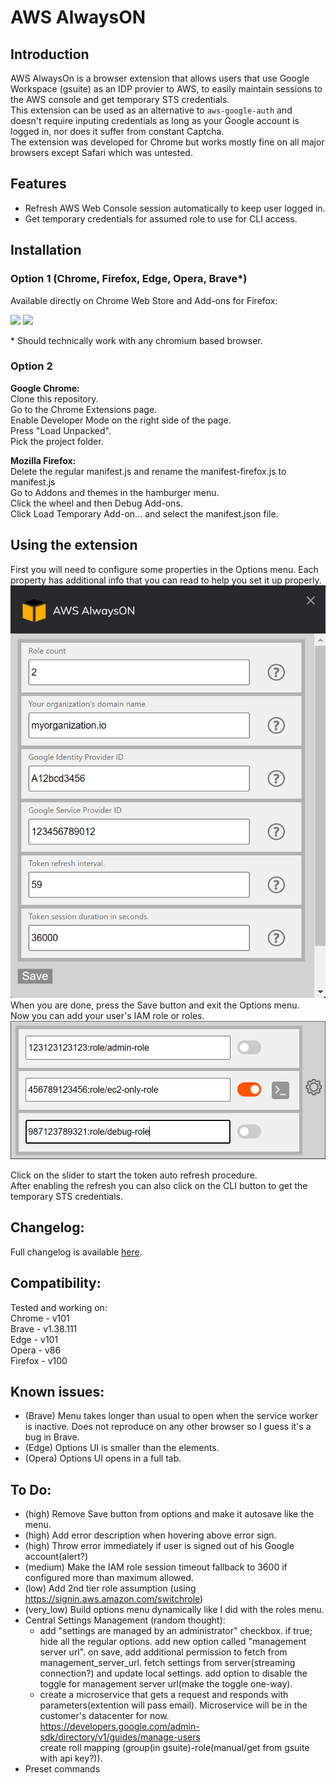 # AWS AlwaysON  

## Introduction
AWS AlwaysOn is a browser extension that allows users that use Google Workspace (gsuite) as an IDP provier to AWS, to easily maintain sessions to the AWS console and get temporary STS credentials.  
This extension can be used as an alternative to `aws-google-auth` and doesn't require inputing credentials as long as your Google account is logged in, nor does it suffer from constant Captcha.  
The extension was developed for Chrome but works mostly fine on all major browsers except Safari which was untested.  
## Features
- Refresh AWS Web Console session automatically to keep user logged in. 
- Get temporary credentials for assumed role to use for CLI access.

## Installation

### Option 1 (Chrome, Firefox, Edge, Opera, Brave*)
Available directly on Chrome Web Store and Add-ons for Firefox:  

<a href="https://chrome.google.com/webstore/detail/aws-alwayson/lfplgkokagjgodoeojaodphmjdhlpega" target="_blank" rel="noopener noreferrer"><img src="https://raw.githubusercontent.com/ilyatbn/aws_alwayson/master/img/chrome.png" width="48" /></a>
<a href="https://addons.mozilla.org/en-US/firefox/addon/aws-alwayson/" target="_blank" rel="noopener noreferrer"><img src="https://raw.githubusercontent.com/ilyatbn/aws_alwayson/master/img/ff.png" width="48" /></a>


\* Should technically work with any chromium based browser.
### Option 2
 **Google Chrome:**  
Clone this repository.  
Go to the Chrome Extensions page.  
Enable Developer Mode on the right side of the page.  
Press "Load Unpacked".  
Pick the project folder.  

**Mozilla Firefox:**  
Delete the regular manifest.js and rename the manifest-firefox.js to manifest.js  
Go to Addons and themes in the hamburger menu.  
Click the wheel and then Debug Add-ons.  
Click Load Temporary Add-on... and select the manifest.json file.  
## Using the extension  
First you will need to configure some properties in the Options menu. Each property has additional info that you can read to help you set it up properly.  
![Options](img/opts.png)  
When you are done, press the Save button and exit the Options menu.  
Now you can add your user's IAM role or roles.    
![Main menu](img/main.png)  

Click on the slider to start the token auto refresh procedure.  
After enabling the refresh you can also click on the CLI button to get the temporary STS credentials.  
## Changelog:
Full changelog is available [here](/changelog.md).  
## Compatibility:
Tested and working on:  
Chrome - v101  
Brave - v1.38.111   
Edge  - v101      
Opera - v86  
Firefox - v100  
## Known issues:  
- (Brave) Menu takes longer than usual to open when the service worker is inactive. Does not reproduce on any other browser so I guess it's a bug in Brave.  
- (Edge) Options UI is smaller than the elements.  
- (Opera) Options UI opens in a full tab.  
## To Do:  
- (high) Remove Save button from options and make it autosave like the menu.
- (high) Add error description when hovering above error sign.  
- (high) Throw error immediately if user is signed out of his Google account(alert?)  
- (medium) Make the IAM role session timeout fallback to 3600 if configured more than maximum allowed.  
- (low) Add 2nd tier role assumption (using https://signin.aws.amazon.com/switchrole)  
- (very_low) Build options menu dynamically like I did with the roles menu.  
- Central Settings Management (random thought):  
    * add "settings are managed by an administrator" checkbox. if true; hide all the regular options. add new option called "management server url". on save, add additional permission to fetch from management_server_url. fetch settings from server(streaming connection?) and update local settings. add option to disable the toggle for management server url(make the toggle one-way).    
    * create a microservice that gets a request and responds with parameters(extention will pass email).   Microservice will be in the customer's datacenter for now.  
    https://developers.google.com/admin-sdk/directory/v1/guides/manage-users  
    create roll mapping (group(in gsuite)-role(manual/get from gsuite with api key?)).  
- Preset commands